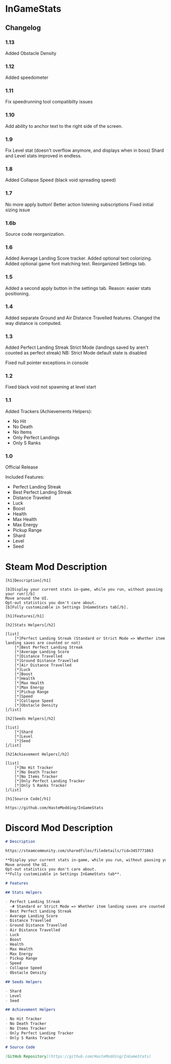 # InGameStats

## Changelog

### 1.13

Added Obstacle Density

### 1.12

Added speedometer

### 1.11

Fix speedrunning tool compatibilty issues

### 1.10

Add ability to anchor text to the right side of the screen.

### 1.9

Fix Level stat (doesn't overflow anymore, and displays when in boss)
Shard and Level stats improved in endless.

### 1.8

Added Collapse Speed (black void spreading speed)

### 1.7

No more apply button!
Better action listening subscriptions
Fixed initial sizing issue

### 1.6b

Source code reorganization.

### 1.6

Added Average Landing Score tracker.
Added optional text colorizing.
Added optional game font matching text.
Reorganized Settings tab.

### 1.5

Added a second apply button in the settings tab.
Reason: easier stats positioning.

### 1.4

Added separate Ground and Air Distance Travelled features.
Changed the way distance is computed.

### 1.3

Added Perfect Landing Streak Strict Mode (landings saved by aren't counted as perfect streak)
NB: Strict Mode default state is disabled

Fixed null pointer exceptions in console

### 1.2

Fixed black void not spawning at level start

### 1.1

Added Trackers (Achievements Helpers):
- No Hit
- No Death
- No Items
- Only Perfect Landings
- Only S Ranks

### 1.0

Official Release

Included Features:
- Perfect Landing Streak
- Best Perfect Landing Streak
- Distance Traveled
- Luck
- Boost
- Health
- Max Health
- Max Energy
- Pickup Range
- Shard
- Level
- Seed

# Steam Mod Description

```
[h1]Description[/h1]

[b]Display your current stats in-game, while you run, without pausing your run![/b]
Move around the UI.
Opt-out statistics you don't care about.
[b]Fully customizable in Settings InGameStats tab[/b].

[h1]Features[/h1]

[h2]Stats Helpers[/h2]

[list]
    [*]Perfect Landing Streak (Standard or Strict Mode => Whether item landing saves are counted or not)
    [*]Best Perfect Landing Streak
    [*]Average Landing Score
    [*]Distance Travelled
    [*]Ground Distance Travelled
    [*]Air Distance Travelled
    [*]Luck
    [*]Boost
    [*]Health
    [*]Max Health
    [*]Max Energy
    [*]Pickup Range
    [*]Speed
    [*]Collapse Speed
    [*]Obstacle Density
[/list]

[h2]Seeds Helpers[/h2]

[list]
    [*]Shard
    [*]Level
    [*]Seed
[/list]

[h2]Achievement Helpers[/h2]

[list]
    [*]No Hit Tracker
    [*]No Death Tracker
    [*]No Items Tracker
    [*]Only Perfect Landing Tracker
    [*]Only S Ranks Tracker
[/list]

[h1]Source Code[/h1]

https://github.com/HasteModding/InGameStats
```

# Discord Mod Description

```md
# Description

https://steamcommunity.com/sharedfiles/filedetails/?id=3457771863

**Display your current stats in-game, while you run, without pausing your run**!  
Move around the UI.  
Opt-out statistics you don't care about.  
**Fully customizable in Settings InGameStats tab**.  

# Features

## Stats Helpers

- Perfect Landing Streak
  -# Standard or Strict Mode => Whether item landing saves are counted or not
- Best Perfect Landing Streak
- Average Landing Score
- Distance Travelled
- Ground Distance Travelled
- Air Distance Travelled
- Luck
- Boost
- Health
- Max Health
- Max Energy
- Pickup Range
- Speed
- Collapse Speed
- Obstacle Density

## Seeds Helpers

- Shard
- Level
- Seed

## Achievement Helpers

- No Hit Tracker
- No Death Tracker
- No Items Tracker
- Only Perfect Landing Tracker
- Only S Ranks Tracker

# Source Code

[GitHub Repository](https://github.com/HasteModding/InGameStats)
```
